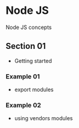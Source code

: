 # Node JS
Node JS concepts

## Section 01
- Getting started

### Example 01
- export modules

### Example 02
- using vendors modules
